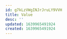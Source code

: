 ```yaml
---
id: g7kLzVWgINJrJruLY9VVH
title: Value
desc: ''
updated: 1639965491924
created: 1639965491924
---
```



